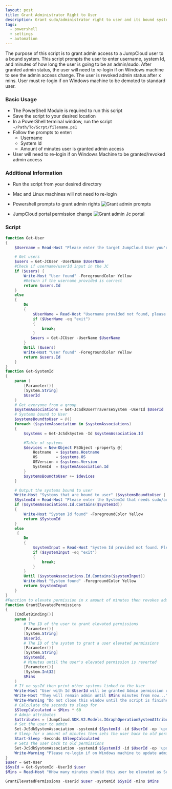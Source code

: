```yaml
---
layout: post
title: Grant Administrator Right to User
description: Grant sudo/administrator right to user and its bound systems
tags:
  - powershell
  - settings
  - automation
---
```

The purpose of this script is to grant admin access to a JumpCloud user to a bound system.
This script prompts the user to enter username, system Id, and minutes of how long the user is going to be an admin/sudo. After granted admin status, the user will need to re-login if on Windows machine to see the admin access change. The user is revoked admin status after x mins. User must re-login if on Windows machine to be demoted to standard user. 

### Basic Usage

* The PowerShell Module is required to run this script
* Save the script to your desired location
* In a PowerShell terminal window, run the script `~/Path/To/Scrpt/filename.ps1`
* Follow the prompts to enter:
    * Username
    * System Id
    * Amount of minutes user is granted admin access
* User will need to re-login if on Windows Machine to be granted/revoked admin access

### Additional Information

* Run the script from your desired directory
* Mac and Linux machines will not need to re-login

* Powershell prompts to grant admin rights
![Grant admin prompts](./../../../images/grantAdminPrompts.gif)


* JumpCloud portal permission change
![Grant admin Jc portal](./../../../images/grantAdminJcPortal.gif)
### Script

```powershell
function Get-User 
{
    $Username = Read-Host "Please enter the target JumpCloud User you'd like to elevate to admin/sudo temporarily"

    # Get users
    $users = Get-JCUser -UserName $UserName
    #Check if username/userId input in the JC
    if ($users) {
        Write-Host "User found" -ForegroundColor Yellow
        #Return if the username provided is correct
        return $users.Id
    }
    else 
    {
        Do 
        {
            $UserName = Read-Host "Username provided not found, please enter the correct username"
            if ($UserName -eq "exit") 
            {
                break;
            }
           $users = Get-JCUser -UserName $UserName
        }
        Until ($users)
        Write-Host "User found" -ForegroundColor Yellow
        return $users.Id
    }
}
function Get-SystemId 
{
    param (
        [Parameter()]
        [System.String]
        $UserId
    )
    # Get everyone from a group
    $systemAssociations = Get-JcSdkUserTraverseSystem -UserId $UserId
    # Systems bound to User
    $systemsBoundtoUser = @()
    foreach ($systemAssociation in $systemAssociations) 
    {
        $systems = Get-JcSdkSystem -Id $systemAssociation.Id

        #Table of systems
        $devices = New-Object PSObject -property @{
            Hostname  = $systems.Hostname
            OS        = $systems.OS
            OSVersion = $systems.Version
            SystemId  = $systemAssociation.Id
        }
        $systemsBoundtoUser += $devices
    }

    # Output the systems bound to user
    Write-Host "Systems that are bound to user" ($systemsBoundtoUser | Out-String) -ForegroundColor Blue
    $SystemId = Read-Host "Please enter the SystemId that needs sudo/admin privileges"
    if ($systemAssociations.Id.Contains($SystemId)) 
    {
        Write-Host "System Id found" -ForegroundColor Yellow
        return $SystemId
    } 
    else
     {
        Do 
        {
            $systemInput = Read-Host "System Id provided not found. Please enter the system id to grant admin rights" 
            if ($systemInput -eq "exit") 
            {
                break;
            }
        }
        Until ($systemAssociations.Id.Contains($systemInput))
        Write-Host "System found" -ForegroundColor Yellow
        return $systemInput
    }
}
#Function to elevate permission in x amount of minutes then revokes admin right to user
Function GrantElevatedPermissions 
{
    [CmdletBinding()]
    param (
        # The ID of the user to grant elevated permissions
        [Parameter()]
        [System.String]
        $UserId,
        # The ID of the system to grant a user elevated permissions
        [Parameter()]
        [System.String]
        $SystemId,
        # Minutes until the user's elevated permission is reverted
        [Parameter()]
        [System.Int32]
        $Mins
    )
    # If no sysId then print other systems linked to the User
    Write-Host "User with Id $UserId will be granted Admin permission on System with Id $SystemId"
    Write-Host "They will remain admin until $Mins minutes from now..."
    Write-Warning "Do not close this window until the script is finished or the user will remain admin!"
    # Calculate the seconds to sleep for 
    $SleepCalculated = $Mins * 60
    # Admin attributes
    $attributes = [JumpCloud.SDK.V2.Models.IGraphOperationSystemAttributes]@{ 'sudo' = @{'enabled' = $true; 'withoutPassword' = $false } }
    # Set the user to admin
    Set-JcSdkSystemAssociation -systemid $SystemId -id $UserId -op 'update' -type 'user' -Attributes $attributes.AdditionalProperties
    # Sleep for x amount of minutes then sets the user back to old permissions
    Start-Sleep -Seconds $SleepCalculated
    # Sets the user back to old permissions
    Set-JcSdkSystemAssociation -systemid $SystemId -id $UserId -op 'update' -type 'user'
    Write-Warning "Please re-login if on Windows machine to update admin rights"
}
$user = Get-User
$SysId = Get-SystemId -UserId $user
$Mins = Read-Host "HHow many minutes should this user be elevated as Sudo/Admin?"

GrantElevatedPermissions -Userid $user -systemid $SysId -mins $Mins
```
